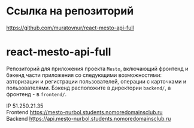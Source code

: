 # Ссылка на репозиторий
https://github.com/muratovnur/react-mesto-api-full

# react-mesto-api-full
Репозиторий для приложения проекта `Mesto`, включающий фронтенд и бэкенд части приложения со следующими возможностями: авторизации и регистрации пользователей, операции с карточками и пользователями. Бэкенд расположите в директории `backend/`, а фронтенд - в `frontend/`. 
  
IP  51.250.21.35   
Frontend  https://mesto-nurbol.students.nomoredomainsclub.ru   
Backend  https://api.mesto-nurbol.students.nomoredomainsclub.ru   
